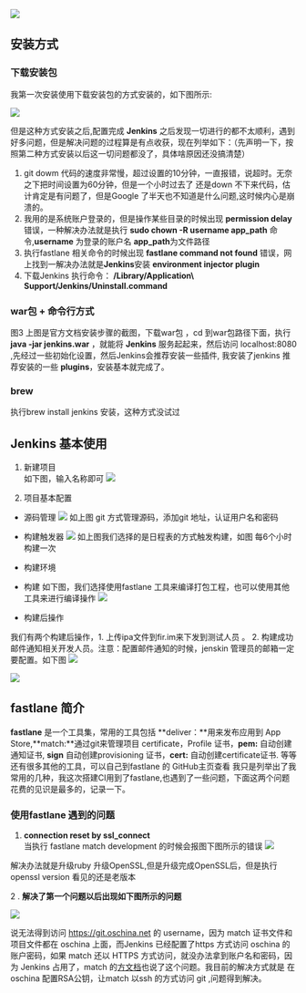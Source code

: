 
![](../assets/images/图1.jpeg)
## 安装方式
### 下载安装包
我第一次安装使用下载安装包的方式安装的，如下图所示:

![](../assets/images/图2.png)

但是这种方式安装之后,配置完成 **Jenkins** 之后发现一切进行的都不太顺利，遇到好多问题，但是解决问题的过程算是有点收获，现在列举如下：（先声明一下，按照第二种方式安装以后这一切问题都没了，具体啥原因还没搞清楚）<br>
1. git dowm 代码的速度非常慢，超过设置的10分钟，一直报错，说超时。无奈之下把时间设置为60分钟，但是一个小时过去了 还是down 不下来代码，估计肯定是有问题了，但是Google 了半天也不知道是什么问题,这时候内心是崩溃的。<br>
2. 我用的是系统账户登录的，但是操作某些目录的时候出现 **permission delay** 错误，一种解决办法就是执行 **sudo chown -R username app_path** 命令,**username** 为登录的账户名 **app_path**为文件路径<br>
3. 执行fastlane 相关命令的时候出现 **fastlane command not found** 错误，网上找到一解决办法就是**Jenkins**安装 **environment injector plugin** <br>
4. 下载Jenkins 执行命令： **/Library/Application\ Support/Jenkins/Uninstall.command**
### war包 + 命令行方式
图3
上图是官方文档安装步骤的截图，下载war包 ，cd 到war包路径下面，执行 **java -jar jenkins.war** ，就能将 **Jenkins** 服务起起来，然后访问 localhost:8080 ,先经过一些初始化设置，然后Jenkins会推荐安装一些插件, 我安装了jenkins 推荐安装的一些 **plugins**，安装基本就完成了。
### brew 
执行brew install jenkins 安装，这种方式没试过
## Jenkins 基本使用

1. 新建项目<br>
如下图，输入名称即可 
![](../assets/images/图3.png)

2. 项目基本配置


* 源码管理 
 ![](../assets/images/图4.jpeg)
 如上图 git 方式管理源码，添加git 地址，认证用户名和密码
* 构建触发器
![](../assets/images/图5.png)
如上图我们选择的是日程表的方式触发构建，如图 每6个小时构建一次

* 构建环境 
* 构建 
如下图，我们选择使用fastlane 工具来编译打包工程，也可以使用其他工具来进行编译操作
![](../assets/images/图6.png)

* 构建后操作

我们有两个构建后操作，1. 上传ipa文件到fir.im来下发到测试人员 。 2. 构建成功邮件通知相关开发人员。注意：配置邮件通知的时候，jenskin 管理员的邮箱一定要配置。如下图
![](../assets/images/图7.png)

![](../assets/images/图8.png)

## fastlane 简介
**fastlane** 是一个工具集，常用的工具包括 **deliver：**用来发布应用到 App Store,**match:**通过git来管理项目 certificate，Profile 证书，**pem:** 自动创建通知证书, **sign** 自动创建provisioning 证书，**cert:** 自动创建certificate证书. 等等还有很多其他的工具，可以自己到fastlane 的 GitHub主页查看  我只是列举出了我常用的几种，我这次搭建CI用到了fastlane,也遇到了一些问题，下面这两个问题花费的见识是最多的，记录一下。
### 使用fastlane 遇到的问题
1. **connection reset by ssl_connect**<br> 
当执行 fastlane match development 的时候会报图下图所示的错误 
![](../assets/images/图9.png)

解决办法就是升级ruby 升级OpenSSL,但是升级完成OpenSSL后，但是执行openssl version 看见的还是老版本

2 . **解决了第一个问题以后出现如下图所示的问题** 

 ![](../assets/images/图10.png) 
 
说无法得到访问 https://git.oschina.net 的 username，因为 match 证书文件和项目文件都在 oschina 上面，而Jenkins 已经配置了https 方式访问 oschina 的账户密码，如果 match 还以 HTTPS 方式访问，就没办法拿到账户名和密码，因为 Jenkins 占用了，match 的[方文档](https://github.com/fastlane/fastlane/tree/master/match)也说了这个问题。我目前的解决方式就是 在 oschina 配置RSA公钥，让match 以ssh 的方式访问 git ,问题得到解决。 



